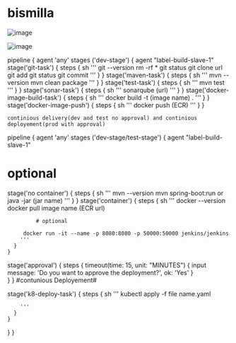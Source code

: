 # bismilla
![image](https://github.com/shafiunpat/bismilla/assets/150790160/6309ba97-dfb2-4494-88c8-b385312bba5f)



![image](https://github.com/shafiunpat/bismilla/assets/150790160/a5c85f51-a90b-4ed6-9746-97e8856974de)

pipeline {
  agent  'any'
  stages   ('dev-stage') {
  agent   "label-build-slave-1" 
    stage('git-task') {
      steps {
        sh '''
          git --version
	  rm -rf *
	  git status
		  git clone url
          git add
	  git status
          git commit
        '''
      }
    }
stage('maven-task') {
      steps {
        sh '''
          mvn --version
		  mvn clean package
        '''
      }
    }
stage('test-task') {
      steps {
        sh '''
          mvn test
        '''
      }
    }
stage('sonar-task') {
      steps {
        sh '''
          sonarqube (url)
        '''
      }
    }
stage('docker-image-build-task') {
      steps {
        sh '''
          docker build -t (image name) .
        '''
      }
    }
	stage('docker-image-push') {
      steps {
        sh '''
          docker push (ECR)
        '''
      }
    }
	
	continious delivery(dev and test no approval) and continious deployement(prod with approval)
pipeline { 
  agent  'any'
  stages   ('dev-stage/test-stage') {
  agent   "label-build-slave-1"

 # optional
   stage('no container') {
      steps {
        sh '''
          mvn --version
		  mvn spring-boot:run or java -jar (jar name)
        '''
      }
    }
	stage('container') {
      steps {
        sh '''
          docker --version
		  docker pull image name (ECR url)

             # optional

		 docker run -it --name -p 8080:8080 -p 50000:50000 jenkins/jenkins 
        '''
      }
    }
stage('approval') {
      steps {
        timeout(time: 15, unit: "MINUTES") {
	                    input message: 'Do you want to approve the deployment?', ok: 'Yes'
	                }   
      }
    }
#contunious Deployement#
	
stage('k8-deploy-task') {
      steps {
        sh '''
		kubectl apply -f file name.yaml
         
        '''
      }
    }
  } 
}


